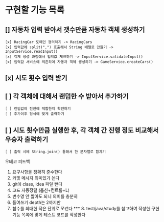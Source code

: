 # 구현할 기능 목록

## [] 자동차 입력 받아서 갯수만큼 자동차 객체 생성하기
    [x] RacingCar 도메인 정의하기 -> RacingCars
    [x] 입력값에 split(",") 호출해서 String 배열로 만들기 -> InputService.readInput()
    [x] 객체 생성 과정에서 입력값 체크하기 -> InputService.validateInput()
    [x] 입력값 서비스에 의존하여 자동차 객체 생성하기 -> GameService.createCars()

## [x] 시도 횟수 입력 받기

## [ ] 각 객체에 대해서 랜덤한 수 받아서 추가하기
    [ ] 랜덤값이 전진에 적합한지 확인하기
    [ ] 추가이후 형식에 맞게 출력하기

## [ ] 시도 횟수만큼 실행한 후, 각 객체 간 진행 정도 비교해서 우승자 출력하기
    [ ] 출력 시에 String.join() 통해서 한 문자열로 합치기



우테코 피드백
1. 요구사항을 정확히 준수한다
2. 커밋 메시지 의미있기 쓴다
3. git에 class, idea 파일 뺀다
4. 코드 자동정렬 (옵션+컨트롤+L)
5. 변수명 안 짧아도 되니 의미를 충분히
6. 들여쓰기 depth는 2까지만
7. 함수를 최대한 작은 단위로 쪼갠다
   *** 8. test/java/study를 참고하여 작성한 구현 기능 목록에 맞게 테스트 코드를 작성한다